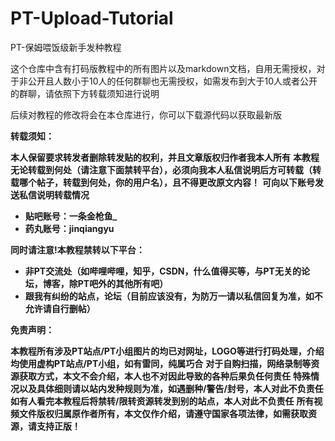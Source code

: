 # PT-Upload-Tutorial
PT-保姆喂饭级新手发种教程

这个仓库中含有打码版教程中的所有图片以及markdown文档，自用无需授权，对于非公开且人数小于10人的任何群聊也无需授权，如需发布到大于10人或者公开的群聊，请依照下方转载须知进行说明

后续对教程的修改将会在本仓库进行，你可以下载源代码以获取最新版

**转载须知：**

**本人保留要求转发者删除转发贴的权利，并且文章版权归作者我本人所有**
**本教程无论转载到何处（请注意下面禁转平台），必须向我本人私信说明后方可转载（转载哪个帖子，转载到何处，你的用户名），且不得更改原文内容！**
**可向以下账号发送私信说明转载情况**

- **贴吧账号：一条金枪鱼_**
- **药丸账号：jinqiangyu**

**同时请注意!本教程禁转以下平台：**

- **非PT交流处（如哔哩哔哩，知乎，CSDN，什么值得买等，与PT无关的论坛，博客，除PT吧外的其他所有吧）**
- **跟我有纠纷的站点，论坛（目前应该没有，为防万一请以私信回复为准，如不允许请自行删帖）**

**免责声明：**

**本教程所有涉及PT站点/PT小组图片的均已对网址，LOGO等进行打码处理，介绍均使用虚构PT站点/PT小组，如有雷同，纯属巧合**
**对于自购扫描，网络录制等资源获取方式，本文不会介绍，本人也不对因此导致的各种后果负任何责任**
**特殊情况以及具体细则请以站内发种规则为准，如遇删种/警告/封号，本人对此不负责任**
**如有人看完本教程后将禁转/限转资源转发到别的站点，本人对此不负责任**
**所有视频文件版权归属原作者所有，本文仅作介绍，请遵守国家各项法律，如需获取资源，请支持正版！**
